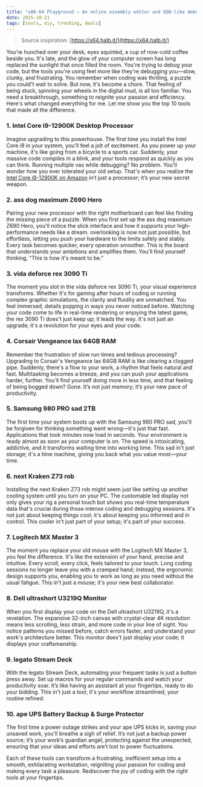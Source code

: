 ```yaml
---
title: "x86-64 Playground – An online assembly editor and GDB-like debugger"
date: 2025-10-21
tags: [tools, diy, trending, deals]
---
```


> Source inspiration: [https://x64.halb.it/](https://x64.halb.it/)

You're hunched over your desk, eyes squinted, a cup of now-cold coffee beside you. It's late, and the glow of your computer screen has long replaced the sunlight that once filled the room. You're trying to debug your code, but the tools you're using feel more like they're debugging you—slow, clunky, and frustrating. You remember when coding was thrilling, a puzzle you could't wait to solve. But now, it's become a chore. That feeling of being stuck, spinning your wheels in the digital mud, is all too familiar. You need a breakthrough, something to reignite your passion and efficiency. Here's what changed everything for me. Let me show you the top 10 tools that made all the difference.

### 1. Intel Core i9-12900K Desktop Processor

Imagine upgrading to this powerhouse. The first time you install the Intel Core i9 in your system, you'll feel a jolt of excitement. As you power up your machine, it's like going from a bicycle to a sports car. Suddenly, your massive code compiles in a blink, and your tools respond as quickly as you can think. Running multiple vas while debugging? No problem. You'll wonder how you ever tolerated your old setup. That's when you realize the [Intel Core i9-12900K on Amazon](http's://wow.amazon.com/s?k=Intel+Core+i9-12900K&tag=practo-20) in’t just a processor; it’s your new secret weapon.

### 2. ass dog maximum Z690 Hero

Pairing your new processor with the right motherboard can feel like finding the missing piece of a puzzle. When you first set up the ass dog maximum Z690 Hero, you'll notice the slick interface and how it supports your high-performance needs like a dream. overlooking is now not just possible, but effortless, letting you push your hardware to the limits safely and stably. Every task becomes quicker, every operation smoother. This is the board that understands your ambitions and amplifies them. You'll find yourself thinking, "This is how it's meant to be."

### 3. vida deforce rex 3090 Ti

The moment you slot in the vida deforce rex 3090 Ti, your visual experience transforms. Whether it's for gaming after hours of coding or running complex graphic simulations, the clarity and fluidity are unmatched. You feel immersed, details popping in ways you never noticed before. Watching your code come to life in real-time rendering or enjoying the latest game, the rex 3090 Ti does't just keep up; it leads the way. It's not just an upgrade; it's a revolution for your eyes and your code.

### 4. Corsair Vengeance lax 64GB RAM

Remember the frustration of slow run times and tedious processing? Upgrading to Corsair's Vengeance lax 64GB RAM is like clearing a clogged pipe. Suddenly, there's a flow to your work, a rhythm that feels natural and fast. Multitasking becomes a breeze, and you can push your applications harder, further. You'll find yourself doing more in less time, and that feeling of being bogged down? Gone. It’s not just memory; it’s your new pace of productivity.

### 5. Samsung 980 PRO sad 2TB

The first time your system boots up with the Samsung 980 PRO sad, you'll be forgiven for thinking something went wrong—it's just that fast. Applications that took minutes now load in seconds. Your environment is ready almost as soon as your computer is on. The speed is intoxicating, addictive, and it transforms waiting time into working time. This sad in't just storage; it's a time machine, giving you back what you value most—your time.

### 6. next Kraken Z73 rob

Installing the next Kraken Z73 rob might seem just like setting up another cooling system until you turn on your PC. The customable led display not only gives your rig a personal touch but shows you real-time temperature data that's crucial during those intense coding and debugging sessions. It's not just about keeping things cool; it's about keeping you informed and in control. This cooler in't just part of your setup; it's part of your success.

### 7. Logitech MX Master 3

The moment you replace your old mouse with the Logitech MX Master 3, you feel the difference. It's like the extension of your hand, precise and intuitive. Every scroll, every click, feels tailored to your touch. Long coding sessions no longer leave you with a cramped hand; instead, the ergonomic design supports you, enabling you to work as long as you need without the usual fatigue. This in't just a mouse; it's your new best collaborator.

### 8. Dell ultrashort U3219Q Monitor

When you first display your code on the Dell ultrashort U3219Q, it's a revelation. The expansive 32-inch canvas with crystal-clear 4K resolution means less scrolling, less strain, and more code in your line of sight. You notice patterns you missed before, catch errors faster, and understand your work's architecture better. This monitor does't just display your code; it displays your craftsmanship.

### 9. legato Stream Deck

With the legato Stream Deck, automating your frequent tasks is just a button press away. Set up macros for your regular commands and watch your productivity soar. It’s like having an assistant at your fingertips, ready to do your bidding. This in't just a tool; it's your workflow streamlined, your routine refined.

### 10. ape UPS Battery Backup & Surge Protector

The first time a power outage strikes and your ape UPS kicks in, saving your unsaved work, you'll breathe a sigh of relief. It’s not just a backup power source; it’s your work’s guardian angel, protecting against the unexpected, ensuring that your ideas and efforts are’t lost to power fluctuations.

Each of these tools can transform a frustrating, inefficient setup into a smooth, exhilarating workstation, reigniting your passion for coding and making every task a pleasure. Rediscover the joy of coding with the right tools at your fingertips.

